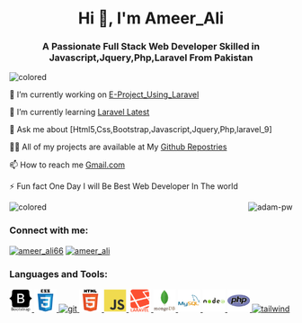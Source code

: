 <h1 align="center">Hi 👋, I'm Ameer_Ali</h1>
<h3 align="center">A Passionate Full Stack Web Developer Skilled in Javascript,Jquery,Php,Laravel From Pakistan</h3>

![colored](https://user-images.githubusercontent.com/99552615/212377390-88217469-9c74-415e-b806-523033fb096d.png)

🔭 I’m currently working on  [E-Project_Using_Laravel](https://github.com/ameer-ali-jamali/E_Project_Using_Laravel.git)  

🌱 I’m currently learning [Laravel Latest](https://laravel.com/docs/9.x/releases)

💬 Ask me about [Html5,Css,Bootstrap,Javascript,Jquery,Php,laravel_9]

👨‍💻 All of my projects are available at My [Github Repostries](https://github.com/ameer-ali-jamali?tab=repositories)

📫 How to reach me  [Gmail.com](https://mail.google.com/mail/?view=cm&fs=1&to=ameer.ali.jamali886@gmail.com)

⚡ Fun fact   One Day I will Be Best Web Developer In The world  

<img align="right" src="https://user-images.githubusercontent.com/99552615/212457135-b96b6741-70be-4a24-9a5a-bd5377709f2e.gif" alt="adam-pw" style="max-width: 100%; display: inline-block;" data-target="animated-image.originalImage">

![colored](https://user-images.githubusercontent.com/99552615/212377390-88217469-9c74-415e-b806-523033fb096d.png)


<h3 align="left">Connect with me:</h3>
<p align="left">
<a href="https://twitter.com/ameer_ali66" target="blank"><img align="center" src="https://raw.githubusercontent.com/rahuldkjain/github-profile-readme-generator/master/src/images/icons/Social/twitter.svg" alt="ameer_ali66" height="30" width="40" /></a>
<a href="https://linkedin.com/in/ameer_ali" target="blank"><img align="center" src="https://raw.githubusercontent.com/rahuldkjain/github-profile-readme-generator/master/src/images/icons/Social/linked-in-alt.svg" alt="ameer_ali" height="30" width="40" /></a>
</p>

<h3 align="left">Languages and Tools:</h3>
<p align="left"> <a href="https://getbootstrap.com" target="_blank" rel="noreferrer"> <img src="https://raw.githubusercontent.com/devicons/devicon/master/icons/bootstrap/bootstrap-plain-wordmark.svg" alt="bootstrap" width="40" height="40"/> </a> <a href="https://www.w3schools.com/css/" target="_blank" rel="noreferrer"> <img src="https://raw.githubusercontent.com/devicons/devicon/master/icons/css3/css3-original-wordmark.svg" alt="css3" width="40" height="40"/> </a> <a href="https://git-scm.com/" target="_blank" rel="noreferrer"> <img src="https://www.vectorlogo.zone/logos/git-scm/git-scm-icon.svg" alt="git" width="40" height="40"/> </a> <a href="https://www.w3.org/html/" target="_blank" rel="noreferrer"> <img src="https://raw.githubusercontent.com/devicons/devicon/master/icons/html5/html5-original-wordmark.svg" alt="html5" width="40" height="40"/> </a> <a href="https://developer.mozilla.org/en-US/docs/Web/JavaScript" target="_blank" rel="noreferrer"> <img src="https://raw.githubusercontent.com/devicons/devicon/master/icons/javascript/javascript-original.svg" alt="javascript" width="40" height="40"/> </a> <a href="https://laravel.com/" target="_blank" rel="noreferrer"> <img src="https://raw.githubusercontent.com/devicons/devicon/master/icons/laravel/laravel-plain-wordmark.svg" alt="laravel" width="40" height="40"/> </a> <a href="https://www.mongodb.com/" target="_blank" rel="noreferrer"> <img src="https://raw.githubusercontent.com/devicons/devicon/master/icons/mongodb/mongodb-original-wordmark.svg" alt="mongodb" width="40" height="40"/> </a> <a href="https://www.mysql.com/" target="_blank" rel="noreferrer"> <img src="https://raw.githubusercontent.com/devicons/devicon/master/icons/mysql/mysql-original-wordmark.svg" alt="mysql" width="40" height="40"/> </a> <a href="https://nodejs.org" target="_blank" rel="noreferrer"> <img src="https://raw.githubusercontent.com/devicons/devicon/master/icons/nodejs/nodejs-original-wordmark.svg" alt="nodejs" width="40" height="40"/> </a> <a href="https://www.php.net" target="_blank" rel="noreferrer"> <img src="https://raw.githubusercontent.com/devicons/devicon/master/icons/php/php-original.svg" alt="php" width="40" height="40"/> </a> <a href="https://tailwindcss.com/" target="_blank" rel="noreferrer"> <img src="https://www.vectorlogo.zone/logos/tailwindcss/tailwindcss-icon.svg" alt="tailwind" width="40" height="40"/> </a> </p>


